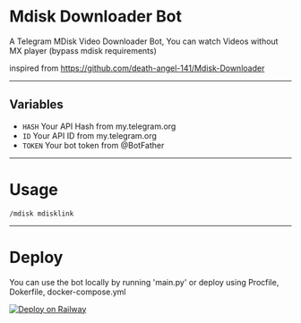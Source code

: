 # Mdisk Downloader Bot

A Telegram MDisk Video Downloader Bot, You can watch Videos without MX player (bypass mdisk requirements)

inspired from https://github.com/death-angel-141/Mdisk-Downloader

---

## Variables

- `HASH` Your API Hash from my.telegram.org
- `ID` Your API ID from my.telegram.org
- `TOKEN` Your bot token from @BotFather

---

# Usage

```
/mdisk mdisklink
```
---

# Deploy

You can use the bot locally by running 'main.py' or deploy using Procfile, Dokerfile, docker-compose.yml

[![Deploy on Railway](https://railway.app/button.svg)](https://railway.app/new/template/D6ueVa?referralCode=_4oAwx)

